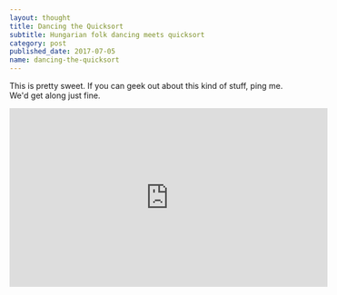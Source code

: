 ```yaml
---
layout: thought
title: Dancing the Quicksort
subtitle: Hungarian folk dancing meets quicksort
category: post
published_date: 2017-07-05
name: dancing-the-quicksort
---
```


This is pretty sweet. If you can geek out about this kind of stuff, ping me.
We'd get along just fine.

<iframe width="560" height="315"
src="https://www.youtube.com/embed/ywWBy6J5gz8" frameborder="0" allowfullscreen>
</iframe>

